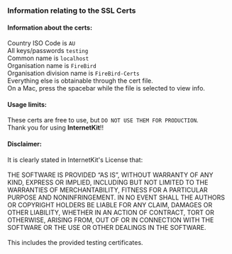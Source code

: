 ### Information relating to the SSL Certs

#### Information about the certs:

Country ISO Code is `AU` \
All keys/passwords `testing` \
Common name is `localhost`\
Organisation name is `FireBird`\
Organisation division name is `FireBird-Certs` \
Everything else is obtainable through the cert file. \
On a Mac, press the spacebar while the file is selected to view info. 

#### Usage limits:

These certs are free to use, but `DO NOT USE THEM FOR PRODUCTION`. \
Thank you for using **InternetKit**!!

#### Disclaimer:

It is clearly stated in InternetKit's License that: \
\
THE SOFTWARE IS PROVIDED “AS IS”, WITHOUT WARRANTY OF ANY KIND, EXPRESS OR IMPLIED, INCLUDING BUT NOT LIMITED TO THE WARRANTIES OF MERCHANTABILITY, FITNESS FOR A PARTICULAR PURPOSE AND NONINFRINGEMENT. IN NO EVENT SHALL THE AUTHORS OR COPYRIGHT HOLDERS BE LIABLE FOR ANY CLAIM, DAMAGES OR OTHER LIABILITY, WHETHER IN AN ACTION OF CONTRACT, TORT OR OTHERWISE, ARISING FROM, OUT OF OR IN CONNECTION WITH THE SOFTWARE OR THE USE OR OTHER DEALINGS IN THE SOFTWARE. \
\
This includes the provided testing certificates.
